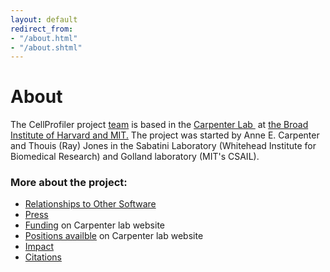 ```yaml
---
layout: default
redirect_from:
- "/about.html"
- "/about.shtml"
---
```


About
=====

The CellProfiler project [team](https://personal.broadinstitute.org/anne/people.html) is based in the [Carpenter Lab ](https://personal.broadinstitute.org/anne/) at [the Broad Institute of Harvard and MIT.](http://www.broadinstitute.org/)
The project was started by Anne E. Carpenter and Thouis (Ray) Jones in the Sabatini Laboratory (Whitehead Institute for Biomedical Research) and Golland laboratory (MIT's CSAIL).

### More about the project:

-   [Relationships to Other Software](/interfaces/)
-   [Press](../press/)
-   [Funding](https://personal.broadinstitute.org/anne/funding.html) on Carpenter lab website
-   [Positions availble](https://personal.broadinstitute.org/anne/positions.html) on Carpenter lab website
-   [Impact](/impact/)
-   [Citations](/citations/)

<div class="bottom-margin"></div>
